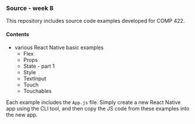 ### Source - week 8

This repository includes source code examples developed for COMP 422.

#### Contents
* various React Native basic examples
  * Flex
  * Props
  * State - part 1
  * Style
  * TextInput
  * Touch
  * Touchables

Each example includes the `App.js` file. Simply create a new React Native app using the CLI tool, and then copy the JS code from these examples into the new app.
